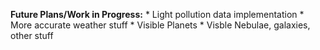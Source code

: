**Future Plans/Work in Progress:**
    * Light pollution data implementation
    * More accurate weather stuff
    * Visible Planets
    * Visble Nebulae, galaxies, other stuff